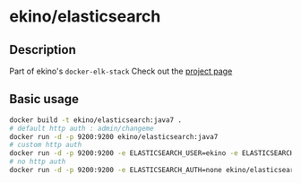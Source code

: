 # ekino/elasticsearch

## Description

Part of ekino's `docker-elk-stack`
Check out the [project page](https://github.com/ekino/docker-elk-stack)

## Basic usage

```bash
docker build -t ekino/elasticsearch:java7 .
# default http auth : admin/changeme
docker run -d -p 9200:9200 ekino/elasticsearch:java7
# custom http auth
docker run -d -p 9200:9200 -e ELASTICSEARCH_USER=ekino -e ELASTICSEARCH_PASS=s4mpl3Pass ekino/elasticsearch:java7
# no http auth
docker run -d -p 9200:9200 -e ELASTICSEARCH_AUTH=none ekino/elasticsearch:java7
```